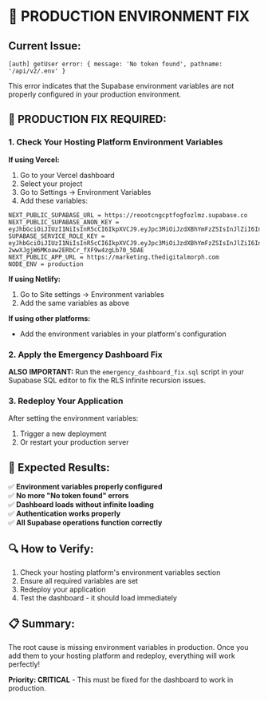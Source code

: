 # 🚨 PRODUCTION ENVIRONMENT FIX

## **Current Issue:**
```
[auth] getUser error: { message: 'No token found', pathname: '/api/v2/.env' }
```

This error indicates that the Supabase environment variables are not properly configured in your production environment.

## **🔧 PRODUCTION FIX REQUIRED:**

### **1. Check Your Hosting Platform Environment Variables**

**If using Vercel:**
1. Go to your Vercel dashboard
2. Select your project
3. Go to Settings → Environment Variables
4. Add these variables:

```
NEXT_PUBLIC_SUPABASE_URL = https://reootcngcptfogfozlmz.supabase.co
NEXT_PUBLIC_SUPABASE_ANON_KEY = eyJhbGciOiJIUzI1NiIsInR5cCI6IkpXVCJ9.eyJpc3MiOiJzdXBhYmFzZSIsInJlZiI6InJlb290Y25nY3B0Zm9nZm96bG16Iiwicm9sZSI6ImFub24iLCJpYXQiOjE3NTM0NDQzODIsImV4cCI6MjA2OTAyMDM4Mn0.WQwDpYX2M4pyPaliUqTinwy1xWWFKm4OntN2HUfP6n0
SUPABASE_SERVICE_ROLE_KEY = eyJhbGciOiJIUzI1NiIsInR5cCI6IkpXVCJ9.eyJpc3MiOiJzdXBhYmFzZSIsInJlZiI6InJlb290Y25nY3B0Zm9nZm96bG16Iiwicm9sZSI6InNlcnZpY2Vfcm9sZSIsImlhdCI6MTc1MzQ0NDM4MiwiZXhwIjoyMDY5MDIwMzgyfQ.BTLA-2wwXJgjW6MKoaw2ERbCr_fXF9w4zgLb70_5DAE
NEXT_PUBLIC_APP_URL = https://marketing.thedigitalmorph.com
NODE_ENV = production
```

**If using Netlify:**
1. Go to Site settings → Environment variables
2. Add the same variables as above

**If using other platforms:**
- Add the environment variables in your platform's configuration

### **2. Apply the Emergency Dashboard Fix**

**ALSO IMPORTANT:** Run the `emergency_dashboard_fix.sql` script in your Supabase SQL editor to fix the RLS infinite recursion issues.

### **3. Redeploy Your Application**

After setting the environment variables:
1. Trigger a new deployment
2. Or restart your production server

## **🎯 Expected Results:**

✅ **Environment variables properly configured**  
✅ **No more "No token found" errors**  
✅ **Dashboard loads without infinite loading**  
✅ **Authentication works properly**  
✅ **All Supabase operations function correctly**  

## **🔍 How to Verify:**

1. Check your hosting platform's environment variables section
2. Ensure all required variables are set
3. Redeploy your application
4. Test the dashboard - it should load immediately

## **📋 Summary:**

The root cause is missing environment variables in production. Once you add them to your hosting platform and redeploy, everything will work perfectly!

**Priority: CRITICAL** - This must be fixed for the dashboard to work in production.
